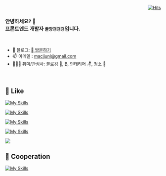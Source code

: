 

<div align="right">
  
[![Hits](https://hits.seeyoufarm.com/api/count/incr/badge.svg?url=https%3A%2F%2Fgithub.com%2Fmacjjuni&count_bg=%23FF5050&title_bg=%23555555&icon=&icon_color=%23E7E7E7&title=View&edge_flat=false)](https://hits.seeyoufarm.com)
</div>

<h3>안녕하세요? 👋<br/>프론트엔드 개발자 <code><strong>꿀양갱갱갱</strong></code>입니다.</h3>

<br>

- 🌲 블로그: [🔗 방문하기](https://kku.dev/)
- 📫 이메일 : macjjuni@gmail.com
- 🤾🏻‍♂️ 취미/관심사: 블로깅 📝, ₿, 인테리어 🪑, 청소 🧹

<br>

## 💜 Like

[![My Skills](https://skillicons.dev/icons?i=react,vue,next,ts,vite,jest,idea)](https://skillicons.dev)

[![My Skills](https://skillicons.dev/icons?i=scss,tailwind,emotion,styledcomponents)](https://skillicons.dev)

[![My Skills](https://skillicons.dev/icons?i=html,css,js,webpack)](https://skillicons.dev)

[![My Skills](https://skillicons.dev/icons?i=docker,firebase)](https://skillicons.dev)

<img src="https://img.shields.io/badge/bitcoin-F7931A?style=for-the-badge&logo=bitcoin&logoColor=white" />

## 💬 Cooperation

[![My Skills](https://skillicons.dev/icons?i=git,github,notion,figma,discord)](https://skillicons.dev)
